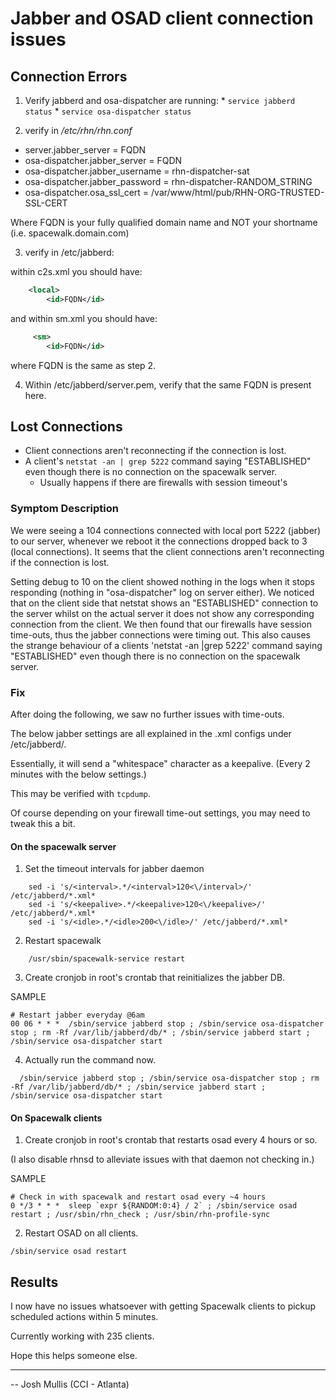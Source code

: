 # Jabber and OSAD client connection issues

## Connection Errors
  1.  Verify jabberd and osa-dispatcher are running:
     * `service jabberd status`
     * `service osa-dispatcher status`


  2.  verify in */etc/rhn/rhn.conf*
   * server.jabber_server = FQDN
   * osa-dispatcher.jabber_server = FQDN
   * osa-dispatcher.jabber_username = rhn-dispatcher-sat
   * osa-dispatcher.jabber_password = rhn-dispatcher-RANDOM_STRING
   * osa-dispatcher.osa_ssl_cert = /var/www/html/pub/RHN-ORG-TRUSTED-SSL-CERT

  Where FQDN is your fully qualified domain name and NOT your shortname (i.e.  spacewalk.domain.com)

  3. verify in /etc/jabberd:

  within c2s.xml you should have:
```xml
    <local>
        <id>FQDN</id>
```
  and within sm.xml you should have:
```xml
     <sm>
        <id>FQDN</id>
```

  where FQDN is the same as step 2.

  4.  Within /etc/jabberd/server.pem, verify that the same FQDN is present here.

## Lost Connections
- Client connections aren't reconnecting if the connection is lost.
- A client's `netstat -an | grep 5222` command saying "ESTABLISHED" even though there is no connection on the spacewalk server.
   -  Usually happens if there are firewalls with session timeout's

### Symptom Description
We were seeing a 104 connections connected with local port 5222 (jabber) to our server, whenever we reboot it the connections dropped back to 3 (local connections). It seems that the client connections aren't reconnecting if the connection is lost.

Setting debug to 10 on the client showed nothing in the logs when it stops responding (nothing in "osa-dispatcher" log on server either). We noticed that on the client side that netstat shows an "ESTABLISHED" connection to the server whilst on the actual server it does not show any corresponding connection from the client.
We then found that our firewalls have session time-outs, thus the jabber connections were timing out. This also causes the strange behaviour of a clients 'netstat -an |grep 5222' command saying "ESTABLISHED" even though there is no connection on the spacewalk server.


### Fix
After doing the following, we saw no further issues with time-outs.

The below jabber settings are all explained in the .xml configs under /etc/jabberd/.

Essentially, it will send a "whitespace" character as a keepalive. (Every 2 minutes with the below settings.)

This may be verified with `tcpdump`.

Of course depending on your firewall time-out settings, you may need to tweak this a bit.

#### On the spacewalk server
1. Set the timeout intervals for jabber daemon
```shell
    sed -i 's/<interval>.*/<interval>120<\/interval>/' /etc/jabberd/*.xml*
    sed -i 's/<keepalive>.*/<keepalive>120<\/keepalive>/' /etc/jabberd/*.xml*
    sed -i 's/<idle>.*/<idle>200<\/idle>/' /etc/jabberd/*.xml*
```
2. Restart spacewalk
```shell
    /usr/sbin/spacewalk-service restart
```

3. Create cronjob in root's crontab that reinitializes the jabber DB.

  SAMPLE
  ```
  # Restart jabber everyday @6am
  00 06 * * *  /sbin/service jabberd stop ; /sbin/service osa-dispatcher stop ; rm -Rf /var/lib/jabberd/db/* ; /sbin/service jabberd start ; /sbin/service osa-dispatcher start
  ```

4. Actually run the command now.
```
  /sbin/service jabberd stop ; /sbin/service osa-dispatcher stop ; rm -Rf /var/lib/jabberd/db/* ; /sbin/service jabberd start ; /sbin/service osa-dispatcher start
```

#### On Spacewalk clients
1. Create cronjob in root's crontab that restarts osad every 4 hours or so.

  (I also disable rhnsd to alleviate issues with that daemon not checking in.)

  SAMPLE
  ```
  # Check in with spacewalk and restart osad every ~4 hours
  0 */3 * * *  sleep `expr ${RANDOM:0:4} / 2` ; /sbin/service osad restart ; /usr/sbin/rhn_check ; /usr/sbin/rhn-profile-sync
  ```

2. Restart OSAD on all clients.
  ```shell
  /sbin/service osad restart
  ```

## Results
I now have no issues whatsoever with getting Spacewalk clients to pickup scheduled actions within 5 minutes.

Currently working with 235 clients.

Hope this helps someone else.

---

-- Josh Mullis (CCI - Atlanta)
